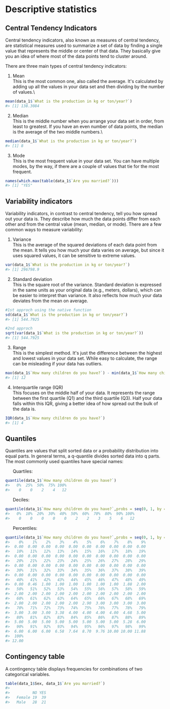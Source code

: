 


# Descriptive statistics

## Central Tendency Indicators

Central tendency indicators, also known as measures of central tendency, are statistical measures used to summarize a set of data by finding a single value that represents the middle or center of that data. They basically give you an idea of where most of the data points tend to cluster around.

There are three main types of central tendency indicators:

1. Mean\
This is the most common one, also called the average. It's calculated by adding up all the values in your data set and then dividing by the number of values.\

```r
mean(data_1$`What is the production in kg or ton/year?`)
#> [1] 138.3084
```


2. Median\
This is the middle number when you arrange your data set in order, from least to greatest. If you have an even number of data points, the median is the average of the two middle numbers.\

```r
median(data_1$`What is the production in kg or ton/year?`)
#> [1] 8
```


3. Mode\
This is the most frequent value in your data set. You can have multiple modes, by the way, if there are a couple of values that tie for the most frequent.

```r
names(which.max(table(data_1$`Are you married?`)))
#> [1] "YES"
```


## Variability indicators

Variability indicators, in contrast to central tendency, tell you how spread out your data is. They describe how much the data points differ from each other and from the central value (mean, median, or mode).  There are a few common ways to measure variability:

1. Variance\
This is the average of the squared deviations of each data point from the mean. It tells you how much your data varies on average, but since it uses squared values, it can be sensitive to extreme values.

```r
var(data_1$`What is the production in kg or ton/year?`)
#> [1] 296798.9
```


2. Standard deviation\
This is the square root of the variance. Standard deviation is expressed in the same units as your original data (e.g., meters, dollars), which can be easier to interpret than variance. It also reflects how much your data deviates from the mean on average.

```r
#1st approch using the native function
sd(data_1$`What is the production in kg or ton/year?`)
#> [1] 544.7925

#2nd approch
sqrt(var(data_1$`What is the production in kg or ton/year?`))
#> [1] 544.7925
```


3. Range\
This is the simplest method. It's just the difference between the highest and lowest values in your data set. While easy to calculate, the range can be misleading if your data has outliers.

```r
max(data_1$`How many children do you have?`) - min(data_1$`How many children do you have?`)
#> [1] 12
```

4. Interquartile range (IQR)\
This focuses on the middle half of your data. It represents the range between the first quartile (Q1) and the third quartile (Q3). Half your data falls within this IQR, giving a better idea of how spread out the bulk of the data is.

```r
IQR(data_1$`How many children do you have?`)
#> [1] 4
```
## Quantiles

Quantiles are values that split sorted data or a probability distribution into equal parts. In general terms, a q-quantile divides sorted data into q parts. The most commonly used quantiles have special names:

&nbsp;&nbsp;&nbsp;&nbsp;&nbsp;&nbsp;Quartiles:

```r
quantile(data_1$`How many children do you have?`)
#>   0%  25%  50%  75% 100% 
#>    0    0    2    4   12
```


&nbsp;&nbsp;&nbsp;&nbsp;&nbsp;&nbsp;Deciles:

```r
quantile(data_1$`How many children do you have?`,probs = seq(0, 1, by = 0.1))
#>   0%  10%  20%  30%  40%  50%  60%  70%  80%  90% 100% 
#>    0    0    0    0    0    2    2    3    5    6   12
```

&nbsp;&nbsp;&nbsp;&nbsp;&nbsp;&nbsp;Percentiles:

```r
quantile(data_1$`How many children do you have?`,probs = seq(0, 1, by = 0.01))
#>    0%    1%    2%    3%    4%    5%    6%    7%    8%    9% 
#>  0.00  0.00  0.00  0.00  0.00  0.00  0.00  0.00  0.00  0.00 
#>   10%   11%   12%   13%   14%   15%   16%   17%   18%   19% 
#>  0.00  0.00  0.00  0.00  0.00  0.00  0.00  0.00  0.00  0.00 
#>   20%   21%   22%   23%   24%   25%   26%   27%   28%   29% 
#>  0.00  0.00  0.00  0.00  0.00  0.00  0.00  0.00  0.00  0.00 
#>   30%   31%   32%   33%   34%   35%   36%   37%   38%   39% 
#>  0.00  0.00  0.00  0.00  0.00  0.00  0.00  0.00  0.00  0.00 
#>   40%   41%   42%   43%   44%   45%   46%   47%   48%   49% 
#>  0.00  0.46  1.00  1.00  1.00  1.00  1.00  1.00  1.88  2.00 
#>   50%   51%   52%   53%   54%   55%   56%   57%   58%   59% 
#>  2.00  2.00  2.00  2.00  2.00  2.00  2.00  2.00  2.00  2.00 
#>   60%   61%   62%   63%   64%   65%   66%   67%   68%   69% 
#>  2.00  2.00  2.00  2.00  2.00  2.90  3.00  3.00  3.00  3.00 
#>   70%   71%   72%   73%   74%   75%   76%   77%   78%   79% 
#>  3.00  3.00  3.00  3.38  4.00  4.00  4.00  4.00  4.68  5.00 
#>   80%   81%   82%   83%   84%   85%   86%   87%   88%   89% 
#>  5.00  5.00  5.00  5.00  5.00  5.00  5.00  5.00  5.28  6.00 
#>   90%   91%   92%   93%   94%   95%   96%   97%   98%   99% 
#>  6.00  6.00  6.00  6.58  7.64  8.70  9.76 10.00 10.00 11.88 
#>  100% 
#> 12.00
```
## Contingency table 

A contingency table displays frequencies for combinations of two categorical variables. 

```r
table(data_1$Sex, data_1$`Are you married?`)
#>         
#>          NO YES
#>   Female 19  39
#>   Male   28  21
```

